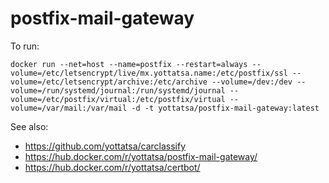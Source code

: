 postfix-mail-gateway
====================

To run:

    docker run --net=host --name=postfix --restart=always --volume=/etc/letsencrypt/live/mx.yottatsa.name:/etc/postfix/ssl --volume=/etc/letsencrypt/archive:/etc/archive --volume=/dev:/dev --volume=/run/systemd/journal:/run/systemd/journal --volume=/etc/postfix/virtual:/etc/postfix/virtual --volume=/var/mail:/var/mail -d -t yottatsa/postfix-mail-gateway:latest

See also:
 * https://github.com/yottatsa/carclassify
 * https://hub.docker.com/r/yottatsa/postfix-mail-gateway/
 * https://hub.docker.com/r/yottatsa/certbot/
